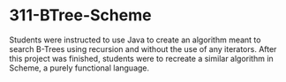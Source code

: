 # 311-BTree-Scheme

Students were instructed to use Java to create an algorithm meant to search B-Trees using recursion 
and without the use of any iterators. After this project was finished, students were to recreate a 
similar algorithm in Scheme, a purely functional language.
